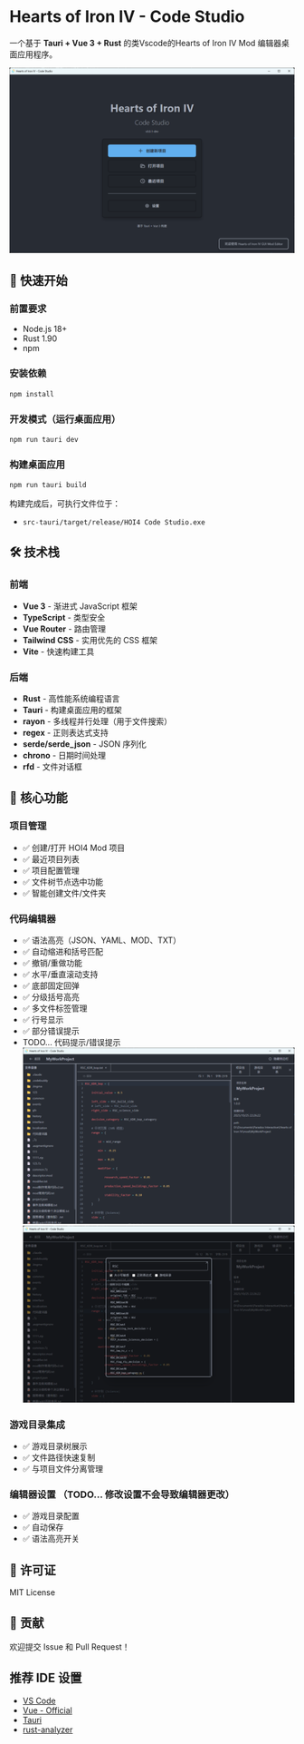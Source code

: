 # Hearts of Iron IV - Code Studio

一个基于 **Tauri + Vue 3 + Rust** 的类Vscode的Hearts of Iron IV Mod 编辑器桌面应用程序。

![Start Page](./picture/start-page.png)

## 🚀 快速开始

### 前置要求

- Node.js 18+
- Rust 1.90
- npm

### 安装依赖

```bash
npm install
```

### 开发模式（运行桌面应用）

```bash
npm run tauri dev
```
### 构建桌面应用

```bash
npm run tauri build
```

构建完成后，可执行文件位于：
- `src-tauri/target/release/HOI4 Code Studio.exe`


## 🛠️ 技术栈

### 前端
- **Vue 3** - 渐进式 JavaScript 框架
- **TypeScript** - 类型安全
- **Vue Router** - 路由管理
- **Tailwind CSS** - 实用优先的 CSS 框架
- **Vite** - 快速构建工具

### 后端
- **Rust** - 高性能系统编程语言
- **Tauri** - 构建桌面应用的框架
- **rayon** - 多线程并行处理（用于文件搜索）
- **regex** - 正则表达式支持
- **serde/serde_json** - JSON 序列化
- **chrono** - 日期时间处理
- **rfd** - 文件对话框

## 📝 核心功能

### 项目管理
- ✅ 创建/打开 HOI4 Mod 项目
- ✅ 最近项目列表
- ✅ 项目配置管理
- ✅ 文件树节点选中功能
- ✅ 智能创建文件/文件夹

### 代码编辑器
- ✅ 语法高亮（JSON、YAML、MOD、TXT）
- ✅ 自动缩进和括号匹配
- ✅ 撤销/重做功能
- ✅ 水平/垂直滚动支持
- ✅ 底部固定回弹
- ✅ 分级括号高亮
- ✅ 多文件标签管理
- ✅ 行号显示
- ✅ 部分错误提示
- TODO... 代码提示/错误提示
![Editor](./picture/editor.png)
![Editor Search](./picture/editor_s.png)

### 游戏目录集成
- ✅ 游戏目录树展示
- ✅ 文件路径快速复制
- ✅ 与项目文件分离管理

### 编辑器设置 （TODO... 修改设置不会导致编辑器更改）
- ✅ 游戏目录配置
- ✅ 自动保存
- ✅ 语法高亮开关

## 📄 许可证

MIT License

## 🤝 贡献

欢迎提交 Issue 和 Pull Request！

## 推荐 IDE 设置

- [VS Code](https://code.visualstudio.com/)
- [Vue - Official](https://marketplace.visualstudio.com/items?itemName=Vue.volar)
- [Tauri](https://marketplace.visualstudio.com/items?itemName=tauri-apps.tauri-vscode)
- [rust-analyzer](https://marketplace.visualstudio.com/items?itemName=rust-lang.rust-analyzer)
